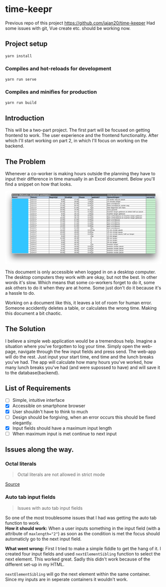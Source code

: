 # time-keepr
Previous repo of this project https://github.com/jajan20/time-keeper
Had some issues with git, Vue create etc. should be working now.

## Project setup
```
yarn install
```

### Compiles and hot-reloads for development
```
yarn run serve
```

### Compiles and minifies for production
```
yarn run build
```

## Introduction
This will be a two-part project. The first part will be focused on getting frontend to work. The user experience and the frontend functionality. After which I'll start working on part 2, in which I'll focus on working on the backend.

## The Problem
Whenever a co-worker is making hours outside the planning they have to input their difference in time manually in an Excel document. Below you'll find a snippet on how that looks.

![](https://raw.githubusercontent.com/jajan20/time-keepr/master/assets/media/image_01.png)

This document is only accessible when logged in on a desktop computer. The desktop computers they work with are okay, but not the best. In other words it's slow. Which means that some co-workers forget to do it, some ask others to do it when they are at home. Some just don't do it because it's a hassle to do.

Working on a document like this, it leaves a lot of room for human error. Someone accidently deletes a table, or calculates the wrong time. Making this document a bit chaotic.

## The Solution
I believe a simple web application would be a tremendous help. Imagine a situation where you've forgotten to log your time. Simply open the web-page, navigate through the few input fields and press send. The web-app will do the rest. Just input your start time, end time and the lunch breaks you've had. The app will calculate how many hours you've worked, how many lunch breaks you've had (and were supossed to have) and will save it to the database(backend).

## List of Requirements
- [ ] Simple, intuitive interface
- [x] Accessible on smartphone browser
- [x] User shouldn't have to think to much
- [ ] Design should be forgiving, when an error occurs this should be fixed elegantly.
- [x] Input fields should have a maximum input length
- [ ] When maximum input is met continue to next input

## Issues along the way.
### Octal literals
> Octal literals are not allowed in strict mode

[Source](https://stackoverflow.com/questions/23609042/how-to-avoid-octal-literals-are-not-allowed-in-strict-mode-with-createwritestr)

### Auto tab input fields
> Issues with auto tab input fields

So one of the most troublesome issues that I had was getting the auto tab function to work.<br>
**How it should work:** When a user inputs something in the input field (with a attribute of ```maxlength="2"```) as soon as the condition is met the focus should automaticly go to the next input field.

**What went wrong:** First I tried to make a simple fiddle to get the hang of it. I created four input fields and used ```nextElementSibling``` function to select the next element. This worked great. Sadly this didn't work because of the different set-up in my HTML.

```nextElementSibling``` will go the next element within the same container. Since my inputs are in seperate containers it wouldn't work.
